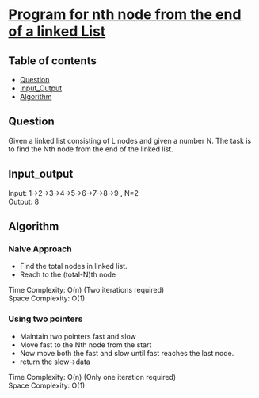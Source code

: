 # [Program for nth node from the end of a linked List](https://practice.geeksforgeeks.org/problems/nth-node-from-end-of-linked-list/1)

## Table of contents

- [Question](#question)
- [Input_Output](#input_output)
- [Algorithm](#algorithm)

## Question
Given a linked list consisting of L nodes and given a number N. The task is to find the Nth node from the end of the linked list.

## Input_output
Input: 1->2->3->4->5->6->7->8->9 , N=2</br>
Output: 8 

## Algorithm

### Naive Approach
- Find the total nodes in linked list. 
- Reach to the (total-N)th node

Time Complexity: O(n) (Two iterations required)</br>
Space Complexity: O(1)

### Using two pointers
- Maintain two pointers fast and slow
- Move fast to the Nth node from the start
- Now move both the fast and slow until fast reaches the last node.
- return the slow->data

Time Complexity: O(n) (Only one iteration required)</br>
Space Complexity: O(1)